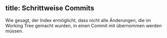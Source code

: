 title: Schrittweise Commits
---

Wie gesagt, der Index ermöglicht, dass nicht alle Änderungen, die im Working Tree gemacht wurden,
in einen Commit mit übernommen werden müssen.

